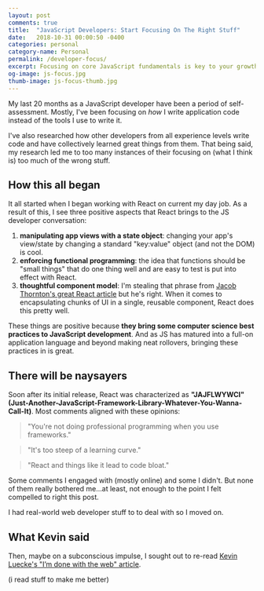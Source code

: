 ```yaml
---
layout: post
comments: true
title:  "JavaScript Developers: Start Focusing On The Right Stuff"
date:   2018-10-31 00:00:50 -0400
categories: personal
category-name: Personal
permalink: /developer-focus/
excerpt: Focusing on core JavaScript fundamentals is key to your growth as a developer. But you need to focus on JS libraries & frameworks as well.
og-image: js-focus.jpg
thumb-image: js-focus-thumb.jpg
---
```

My last 20 months as a JavaScript developer have been a period of self-assessment. Mostly, I've been focusing on <em>how</em> I write application code instead of the tools I use to write it.

I've also researched how other developers from all experience levels write code and have collectively learned great things from them. That being said, my research led me to too many instances of their focusing on (what I think is) too much of the wrong stuff.
<h2>How this all began</h2>
It all started when I began working with React on current my day job. As a result of this, I see three positive aspects that React brings to the JS developer conversation:

1. <strong>manipulating app views with a state object</strong>: changing your app's view/state by changing a standard "key:value" object (and not the DOM) is cool.
2. <strong>enforcing functional programming</strong>: the idea that functions should be "small things" that do one thing well and are easy to test is put into effect with React.
3. <strong>thoughtful component model</strong>: I'm stealing that phrase from <a href="https://medium.com/bumpers/isnt-our-code-just-the-best-f028a78f33a9">Jacob Thornton's great React article</a> but he's right. When it comes to encapsulating chunks of UI in a single, reusable component, React does this pretty well.

These things are positive because <strong>they bring some computer science best practices to JavaScript development</strong>. And as JS has matured into a full-on application language and beyond making neat rollovers, bringing these practices in is great.
<h2>There will be naysayers</h2>
Soon after its initial release, React was characterized as <strong>"JAJFLWYWCI" (Just-Another-JavaScript-Framework-Library-Whatever-You-Wanna-Call-It)</strong>.  Most comments aligned with these opinions:
<blockquote class="content--blockquote-margin">
"You're not doing professional programming when you use frameworks."
</blockquote>

<blockquote class="content--blockquote-margin">
"It's too steep of a learning curve."
</blockquote>

<blockquote class="content--blockquote-margin">
"React and things like it lead to code bloat."
</blockquote>

Some comments I engaged with (mostly online) and some I didn't. But none of them really bothered me...at least, not enough to the point I felt compelled to right this post.

I had real-world web developer stuff to to deal with so I moved on.

<h2>What Kevin said</h2>
Then, maybe on a subconscious impulse, I sought out to re-read <a href="https://web.archive.org/web/20130324030838/http://randyluecke.tumblr.com:80/post/45915323813/im-done-with-the-web">Kevin Luecke's "I’m done with the web" article</a>.

(i read stuff to make me better)